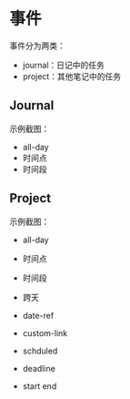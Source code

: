 # 事件

事件分为两类：
- journal：日记中的任务
- project：其他笔记中的任务

## Journal
示例截图：
- all-day
- 时间点
- 时间段


## Project
示例截图：
- all-day
- 时间点
- 时间段
- 跨天

- date-ref
- custom-link
- schduled
- deadline
- start end